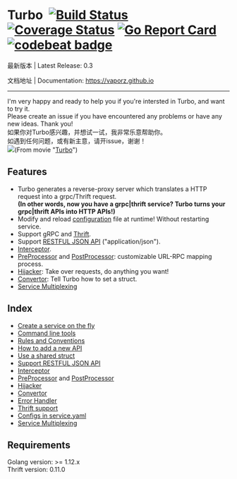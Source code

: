 # Turbo  [![Build Status](https://travis-ci.org/vaporz/turbo.svg?branch=master)](https://travis-ci.org/vaporz/turbo) [![Coverage Status](https://coveralls.io/repos/github/vaporz/turbo/badge.svg?branch=master)](https://coveralls.io/github/vaporz/turbo?branch=master) [![Go Report Card](https://goreportcard.com/badge/github.com/vaporz/turbo)](https://goreportcard.com/report/github.com/vaporz/turbo) [![codebeat badge](https://codebeat.co/badges/7a166e48-dae1-454c-b925-4fbcd3f1f461)](https://codebeat.co/projects/github-com-vaporz-turbo-master)

最新版本 | Latest Release: 0.3

文档地址 | Documentation: https://vaporz.github.io

-------------------------

I'm very happy and ready to help you if you're intersted in Turbo, and want to try it.<br>
Please create an issue if you have encountered any problems or have any new ideas. Thank you!<br>
如果你对Turbo感兴趣，并想试一试，我非常乐意帮助你。<br>
如遇到任何问题，或有新主意，请开issue，谢谢！<br>
![](https://github.com/vaporz/turbo/blob/image/Turbo.gif)(From movie "[Turbo](https://en.wikipedia.org/wiki/Turbo_(film))")

## Features
 * Turbo generates a reverse-proxy server which translates a HTTP request into a grpc/Thrift request.  
 **(In other words, now you have a grpc|thrift service? Turbo turns your grpc|thrift APIs into HTTP APIs!)**
 * Modify and reload [configuration](https://vaporz.github.io/0.2/en/config.html#config) file at runtime! Without restarting service.
 * Support gRPC and [Thrift](https://vaporz.github.io/0.2/en/thrift.html).
 * Support [RESTFUL JSON API](https://vaporz.github.io/0.2/en/json.html) ("application/json").
 * [Interceptor](https://vaporz.github.io/0.2/en/interceptor.html#interceptor).
 * [PreProcessor](https://vaporz.github.io/0.2/en/preprocessor.html#preprocessor) and [PostProcessor](https://vaporz.github.io/0.2/en/postprocessor.html#postprocessor): customizable URL-RPC mapping process.
 * [Hijacker](https://vaporz.github.io/0.2/en/hijacker.html#hijacker): Take over requests, do anything you want!
 * [Convertor](https://vaporz.github.io/0.2/en/convertor.html#convertor): Tell Turbo how to set a struct.
 * [Service Multiplexing](https://vaporz.github.io/master/en/multiplexing.html)
## Index
 * [Create a service on the fly](https://vaporz.github.io/0.2/en/create.html)
 * [Command line tools](https://vaporz.github.io/0.2/en/command.html)
 * [Rules and Conventions](https://vaporz.github.io/0.2/en/rules.html)
 * [How to add a new API](https://vaporz.github.io/0.2/en/add.html)
 * [Use a shared struct](https://vaporz.github.io/0.2/en/shared.html)
 * [Support RESTFUL JSON API](https://vaporz.github.io/0.2/en/json.html)
 * [Interceptor](https://vaporz.github.io/0.2/en/interceptor.html)
 * [PreProcessor](https://vaporz.github.io/0.2/en/preprocessor.html#preprocessor) and [PostProcessor](https://vaporz.github.io/0.2/en/postprocessor.html#postprocessor)
 * [Hijacker](https://vaporz.github.io/0.2/en/hijacker.html#hijacker)
 * [Convertor](https://vaporz.github.io/0.2/en/convertor.html#convertor)
 * [Error Handler](https://vaporz.github.io/0.2/en/errorhandler.html)
 * [Thrift support](https://vaporz.github.io/0.2/en/thrift.html)
 * [Configs in service.yaml](https://vaporz.github.io/0.2/en/config.html#config)
 * [Service Multiplexing](https://vaporz.github.io/master/en/multiplexing.html)
## Requirements
Golang version: >= 1.12.x  
Thrift version: 0.11.0  
